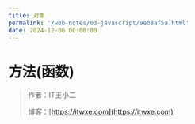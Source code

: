 ```yaml
---
title: 对象
permalink: '/web-notes/03-javascript/9eb8af5a.html'
date: 2024-12-06 00:00:00
---
```


# 方法(函数)

> 作者：IT王小二
>
> 博客：[https://itwxe.com](https://itwxe.com)